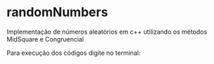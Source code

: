 # randomNumbers
Implementação de números aleatórios em c++ utilizando os métodos MidSquare e Congruencial

Para execução dos códigos digite no terminal:
